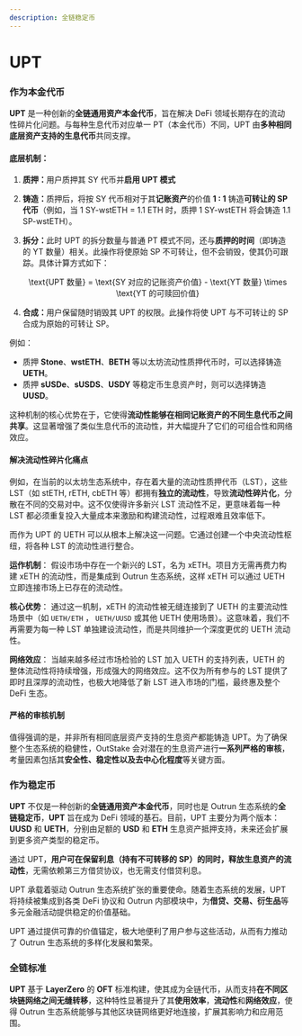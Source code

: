 ```yaml
---
description: 全链稳定币
---
```


# UPT

### **作为本金代币**

**UPT** 是一种创新的**全链通用资产本金代币**，旨在解决 DeFi 领域长期存在的流动性碎片化问题。与每种生息代币对应单一 PT（本金代币）不同，UPT 由**多种相同底层资产支持的生息代币**共同支撑。

#### **底层机制：**

1. **质押：**&#x7528;户质押其 SY 代币并**启用 UPT 模式**
2. **铸造：**&#x8D28;押后，将按 SY 代币相对于其**记账资产**的价值 **1 : 1** 铸造**可转让的 SP 代币**（例如，当 1 SY-wstETH = 1.1 ETH 时，质押 1 SY-wstETH 将会铸造 1.1 SP-wstETH）。
3.  **拆分：**&#x6B64;时 UPT 的拆分数量与普通 PT 模式不同，还与**质押的时间**（即铸造的 YT 数量）相关。此操作将使原始 SP 不可转让，但不会销毁，使其仍可跟踪。具体计算方式如下：

    <p align="center"><span class="math">\text{UPT 数量} = \text{SY 对应的记账资产价值} - \text{YT 数量} \times \text{YT 的可赎回价值}</span></p>
4. **合成：**&#x7528;户保留随时销毁其 UPT 的权限。此操作将使 UPT 与不可转让的 SP 合成为原始的可转让 SP。

例如：

* 质押 **Stone**、**wstETH**、**BETH** 等以太坊流动性质押代币时，可以选择铸造 **UETH**。
* 质押 **sUSDe**、**sUSDS**、**USDY** 等稳定币生息资产时，则可以选择铸造 **UUSD**。

这种机制的核心优势在于，它使得**流动性能够在相同记账资产的不同生息代币之间共享**。这显著增强了类似生息代币的流动性，并大幅提升了它们的可组合性和网络效应。

#### **解决流动性碎片化痛点**

例如，在当前的以太坊生态系统中，存在着大量的流动性质押代币（LST），这些 LST（如 stETH, rETH, cbETH 等）都拥有**独立的流动性**，导致**流动性碎片化**，分散在不同的交易对中。这不仅使得许多新兴 LST 流动性不足，更意味着每一种 LST 都必须重复投入大量成本来激励和构建流动性，过程艰难且效率低下。

而作为 UPT 的 UETH 可以从根本上解决这一问题。它通过创建一个中央流动性枢纽，将各种 LST 的流动性进行整合。

**运作机制**： 假设市场中存在一个新兴的 LST，名为 xETH。项目方无需再费力构建 xETH 的流动性，而是集成到 Outrun 生态系统，这样 xETH 可以通过 UETH 立即连接市场上已存在的流动性。

**核心优势**： 通过这一机制，xETH 的流动性被无缝连接到了 UETH 的主要流动性场景中（如 `UETH/ETH` ， `UETH/UUSD` 或其他 UETH 使用场景）。这意味着，我们不再需要为每一种 LST 单独建设流动性，而是共同维护一个深度更优的 UETH 流动性。

**网络效应**： 当越来越多经过市场检验的 LST 加入 UETH 的支持列表，UETH 的整体流动性将持续增强，形成强大的网络效应。这不仅为所有参与的 LST 提供了即时且深厚的流动性，也极大地降低了新 LST 进入市场的门槛，最终惠及整个 DeFi 生态。

#### **严格的审核机制**

值得强调的是，并非所有相同底层资产支持的生息资产都能铸造 UPT。为了确保整个生态系统的稳健性，OutStake 会对潜在的生息资产进行**一系列严格的审核**，考量因素包括其**安全性、稳定性以及去中心化程度**等关键方面。

### **作为稳定币**

**UPT** 不仅是一种创新的**全链通用资产本金代币**，同时也是 Outrun 生态系统的**全链稳定币**，**UPT** 旨在成为 DeFi 领域的基石。目前，UPT 主要分为两个版本：**UUSD** 和 **UETH**，分别由足额的 **USD** 和 **ETH** 生息资产抵押支持，未来还会扩展到更多资产类型的稳定币。

通过 UPT，**用户可在保留利息（持有不可转移的 SP）的同时，释放生息资产的流动性**，无需依赖第三方借贷协议，也无需支付借贷利息。

UPT 承载着驱动 Outrun 生态系统扩张的重要使命。随着生态系统的发展，UPT 将持续被集成到各类 DeFi 协议和 Outrun 内部模块中，为**借贷、交易、衍生品**等多元金融活动提供稳定的价值基础。

UPT 通过提供可靠的价值锚定，极大地便利了用户参与这些活动，从而有力推动了 Outrun 生态系统的多样化发展和繁荣。

### **全链标准**

**UPT** 基于 **LayerZero** 的 **OFT** 标准构建，使其成为全链代币，从而支持**在不同区块链网络之间无缝转移**，这种特性显著提升了其**使用效率**，**流动性**和**网络效应**，使得 Outrun 生态系统能够与其他区块链网络更好地连接，扩展其影响力和应用范围。
